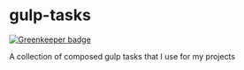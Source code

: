 gulp-tasks
==========

[![Greenkeeper badge](https://badges.greenkeeper.io/bendrucker/gulp-tasks.svg)](https://greenkeeper.io/)

A collection of composed gulp tasks that I use for my projects

